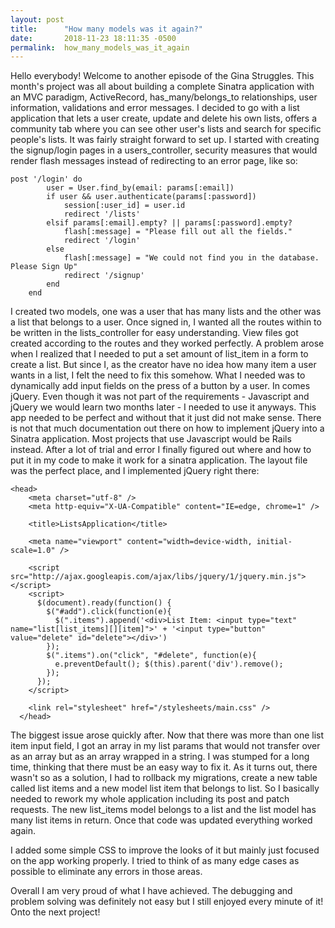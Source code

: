 ```yaml
---
layout: post
title:      "How many models was it again?"
date:       2018-11-23 18:11:35 -0500
permalink:  how_many_models_was_it_again
---
```


Hello everybody! Welcome to another episode of the Gina Struggles.
This month's project was all about building a complete Sinatra application with an MVC paradigm, ActiveRecord, has_many/belongs_to relationships, user information, validations and error messages. I decided to go with a list application that lets a user create, update and delete his own lists,  offers a community tab where you can see other user's lists and search for specific people's lists. 
It was fairly straight forward to set up. I started  with creating the signup/login pages in a users_controller, security measures that would render flash messages instead of redirecting to an error page, like so:

```
post '/login' do
        user = User.find_by(email: params[:email])
        if user && user.authenticate(params[:password])
            session[:user_id] = user.id
            redirect '/lists'
        elsif params[:email].empty? || params[:password].empty?
            flash[:message] = "Please fill out all the fields."
            redirect '/login'
        else 
            flash[:message] = "We could not find you in the database. Please Sign Up"
            redirect '/signup'
        end
    end
```

I created two models, one was a user that has many lists and the other was a list that belongs to a user. Once signed in, I wanted all the routes within to be written in the lists_controller for easy understanding. View files got created according to the routes and they worked perfectly. 
A problem arose when I realized that I needed to put a set amount of list_item in a form to create a list. But since I, as the creator have no idea how many item a user wants in a list, I felt the need to fix this somehow. What I needed was to dynamically add input fields on the press of a button by a user. In comes jQuery. Even though it was not part of the requirements - Javascript and jQuery we would learn two months later - I needed to use it anyways. This app needed to be perfect and without that it just did not make sense. There is not that much documentation out there on how to implement jQuery into a Sinatra application. Most projects that use Javascript would be Rails instead. After a lot of trial and error I finally figured out where and how to put it in my code to make it work for a sinatra application. The layout file was the perfect place, and I implemented jQuery right there: 

```
<head>
    <meta charset="utf-8" />
    <meta http-equiv="X-UA-Compatible" content="IE=edge, chrome=1" />

    <title>ListsApplication</title>

    <meta name="viewport" content="width=device-width, initial-scale=1.0" />
    
    <script src="http://ajax.googleapis.com/ajax/libs/jquery/1/jquery.min.js"></script>
    <script>
      $(document).ready(function() {
        $("#add").click(function(e){
          $(".items").append('<div>List Item: <input type="text" name="list[list_items][][item]">' + '<input type="button" value="delete" id="delete"></div>')
        });
        $(".items").on("click", "#delete", function(e){
          e.preventDefault(); $(this).parent('div').remove();
        });
      });
    </script>

    <link rel="stylesheet" href="/stylesheets/main.css" />
  </head>
```

The biggest issue arose quickly after. Now that there was more than one list item input field, I got an array in my list params that would not transfer over as an array but as an array wrapped in a string. I was stumped for a long time, thinking that there must be an easy way to fix it. As it turns out, there wasn't so as a solution, I had to rollback my migrations, create a new table called list items and a new model list item that belongs to list. So I basically needed to rework my whole application including its post and patch requests. 
The new list_items model belongs to a list and the list model has many list items in return.  Once that code was updated everything worked again. 

I added some simple CSS to improve the looks of it but mainly just focused on the app working properly. I tried to think of as many edge cases as possible to eliminate any errors in those areas. 

Overall I am very proud of what I have achieved. The debugging and problem solving was definitely not easy but I still enjoyed every minute of it! Onto the next project!


